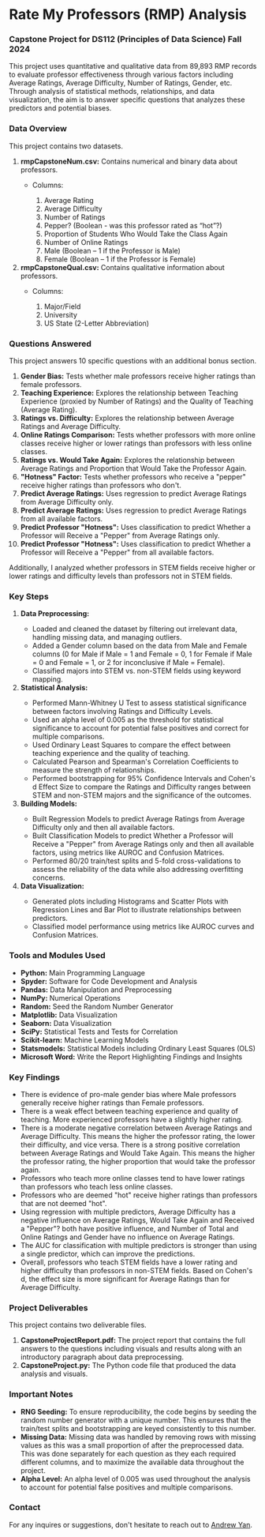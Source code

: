 # Rate My Professors (RMP) Analysis

<h3>Capstone Project for DS112 (Principles of Data Science) Fall 2024</h3>

This project uses quantitative and qualitative data from 89,893 RMP records to evaluate professor effectiveness through various factors including Average Ratings, Average Difficulty, Number of Ratings, Gender, etc. Through analysis of statistical methods, relationships, and data visualization, the aim is to answer specific questions that analyzes these predictors and potential biases.

<h3><b>Data Overview</b></h3>
<p>This project contains two datasets.</p>
<ol>
  <li><b>rmpCapstoneNum.csv:</b> Contains numerical and binary data about professors.</li>
  <ul>
    <li>Columns:</li>
    <ol type=1>
      <li>Average Rating</li>
      <li>Average Difficulty</li>
      <li>Number of Ratings</li>
      <li>Pepper? (Boolean - was this professor rated as “hot”?)</li>
      <li>Proportion of Students Who Would Take the Class Again</li>
      <li>Number of Online Ratings</li>
      <li>Male (Boolean – 1 if the Professor is Male)</li>
      <li>Female (Boolean – 1 if the Professor is Female)</li>
    </ol>
  </ul>
  <li><b>rmpCapstoneQual.csv:</b> Contains qualitative information about professors.</li>
    <ul>
      <li>Columns:</li>
      <ol type=1>
        <li>Major/Field</li>
        <li>University</li>
        <li>US State (2-Letter Abbreviation)</li>
      </ol>
    </ul>
</ol>

<h3>Questions Answered</h3>
<p>This project answers 10 specific questions with an additional bonus section.</p>
<ol>
  <li><b>Gender Bias:</b> Tests whether male professors receive higher ratings than female professors.</li>
  <li><b>Teaching Experience:</b> Explores the relationship between Teaching Experience (proxied by Number of Ratings) and the Quality of Teaching (Average Rating).</li>
  <li><b>Ratings vs. Difficulty:</b> Explores the relationship between Average Ratings and Average Difficulty.</li>
  <li><b>Online Ratings Comparison:</b> Tests whether professors with more online classes receive higher or lower ratings than professors with less online classes.</li>
  <li><b>Ratings vs. Would Take Again:</b> Explores the relationship between Average Ratings and Proportion that Would Take the Professor Again.</li>
  <li><b>"Hotness" Factor:</b> Tests whether professors who receive a "pepper" receive higher ratings than professors who don't.</li>
  <li><b>Predict Average Ratings:</b> Uses regression to predict Average Ratings from Average Difficulty only.</li>
  <li><b>Predict Average Ratings:</b> Uses regression to predict Average Ratings from all available factors.</li>
  <li><b>Predict Professor "Hotness":</b> Uses classification to predict Whether a Professor will Receive a "Pepper" from Average Ratings only.</li>
  <li><b>Predict Professor "Hotness":</b> Uses classification to predict Whether a Professor will Receive a "Pepper" from all available factors.</li>
</ol>
<p>Additionally, I analyzed whether professors in STEM fields receive higher or lower ratings and difficulty levels than professors not in STEM fields.</p>

<h3>Key Steps</h3>
<ol>
  <li><b>Data Preprocessing:</b></li>
  <ul>
    <li>Loaded and cleaned the dataset by filtering out irrelevant data, handling missing data, and managing outliers.</li>
    <li>Added a Gender column based on the data from Male and Female columns (0 for Male if Male = 1 and Female = 0, 1 for Female if Male = 0 and Female = 1, or 2 for inconclusive if Male = Female).</li>
    <li>Classified majors into STEM vs. non-STEM fields using keyword mapping.</li>
  </ul>
  <li><b>Statistical Analysis:</b></li>
  <ul>
    <li>Performed Mann-Whitney U Test to assess statistical significance between factors involving Ratings and Difficulty Levels.</li>
    <li>Used an alpha level of 0.005 as the threshold for statistical significance to account for potential false positives and correct for multiple comparisons.</li>
    <li>Used Ordinary Least Squares to compare the effect between teaching experience and the quality of teaching.</li>
    <li>Calculated Pearson and Spearman's Correlation Coefficients to measure the strength of relationships.</li>
    <li>Performed bootstrapping for 95% Confidence Intervals and Cohen's d Effect Size to compare the Ratings and Difficulty ranges between STEM and non-STEM majors and the significance of the outcomes.</li>
  </ul>
  <li><b>Building Models:</b></li>
  <ul>
    <li>Built Regression Models to predict Average Ratings from Average Difficulty only and then all available factors.</li>
    <li>Built Classification Models to predict Whether a Professor will Receive a "Pepper" from Average Ratings only and then all available factors, using metrics like AUROC and Confusion Matrices.</li>
    <li>Performed 80/20 train/test splits and 5-fold cross-validations to assess the reliability of the data while also addressing overfitting concerns.</li>
  </ul>
  <li><b>Data Visualization:</b></li>
  <ul>
    <li>Generated plots including Histograms and Scatter Plots with Regression Lines and Bar Plot to illustrate relationships between predictors.</li>
    <li>Classified model performance using metrics like AUROC curves and Confusion Matrices.</li>
  </ul>
</ol>

<h3>Tools and Modules Used</h3>
<ul>
  <li><b>Python:</b> Main Programming Language</li>
  <li><b>Spyder:</b> Software for Code Development and Analysis</li>
  <li><b>Pandas:</b> Data Manipulation and Preprocessing</li>
  <li><b>NumPy:</b> Numerical Operations</li>
  <li><b>Random:</b> Seed the Random Number Generator</li>
  <li><b>Matplotlib:</b> Data Visualization</li>
  <li><b>Seaborn:</b> Data Visualization</li>
  <li><b>SciPy:</b> Statistical Tests and Tests for Correlation</li>
  <li><b>Scikit-learn:</b> Machine Learning Models</li>
  <li><b>Statsmodels:</b> Statistical Models including Ordinary Least Squares (OLS)</li>
  <li><b>Microsoft Word:</b> Write the Report Highlighting Findings and Insights</li>
</ul>

<h3>Key Findings</h3>
<ul>
  <li>There is evidence of pro-male gender bias where Male professors generally receive higher ratings than Female professors.</li>
  <li>There is a weak effect between teaching experience and quality of teaching. More experienced professors have a slightly higher rating.</li>
  <li>There is a moderate negative correlation between Average Ratings and Average Difficulty. This means the higher the professor rating, the lower their difficulty, and vice versa. There is a strong positive correlation between Average Ratings and Would Take Again. This means the higher the professor rating, the higher proportion that would take the professor again.</li>
  <li>Professors who teach more online classes tend to have lower ratings than professors who teach less online classes.</li>
  <li>Professors who are deemed "hot" receive higher ratings than professors that are not deemed "hot".</li>
  <li>Using regression with multiple predictors, Average Difficulty has a negative influence on Average Ratings, Would Take Again and Received a "Pepper"? both have positive influence, and Number of Total and Online Ratings and Gender have no influence on Average Ratings.</li>
  <li>The AUC for classification with multiple predictors is stronger than using a single predictor, which can improve the predictions.</li>
  <li>Overall, professors who teach STEM fields have a lower rating and higher difficulty than professors in non-STEM fields. Based on Cohen's d, the effect size is more significant for Average Ratings than for Average Difficulty.</li>
</ul>

<h3>Project Deliverables</h3>
<p>This project contains two deliverable files.</p>
<ol>
  <li><b>CapstoneProjectReport.pdf:</b> The project report that contains the full answers to the questions including visuals and results along with an introductory paragraph about data preprocessing.</li>
  <li><b>CapstoneProject.py:</b> The Python code file that produced the data analysis and visuals.</li>
</ol>

<h3>Important Notes</h3>
<ul>
  <li><b>RNG Seeding:</b> To ensure reproducibility, the code begins by seeding the random number generator with a unique number. This ensures that the train/test splits and bootstrapping are keyed consistently to this number.</li>
  <li><b>Missing Data:</b> Missing data was handled by removing rows with missing values as this was a small proportion of after the preprocessed data. This was done separately for each question as they each required different columns, and to maximize the available data throughout the project.</li>
  <li><b>Alpha Level:</b> An alpha level of 0.005 was used throughout the analysis to account for potential false positives and multiple comparisons.</li>
</ul>

<h3>Contact</h3>
For any inquires or suggestions, don't hesitate to reach out to <a href="mailto:andrewyan32@gmail.com">Andrew Yan</a>.
